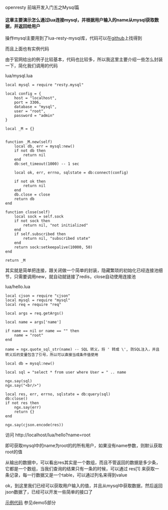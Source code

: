 openresty 前端开发入门五之Mysql篇

#### 这章主要演示怎么通过lua连接mysql，并根据用户输入的name从mysql获取数据，并返回给用户

操作mysql主要用到了lua-resty-mysql库，代码可以在[github](https://github.com/openresty/lua-resty-mysql)上找得到

而且上面也有实例代码

由于官网给出的例子比较基本，代码也比较多，所以我这里主要介绍一些怎么封装一下，简化我们调用的代码

lua/mysql.lua
```
local mysql = require "resty.mysql"

local config = {
    host = "localhost",
    port = 3306,
    database = "mysql",
    user = "root",
    password = "admin"
}

local _M = {}


function _M.new(self)
    local db, err = mysql:new()
    if not db then
        return nil
    end
    db:set_timeout(1000) -- 1 sec

    local ok, err, errno, sqlstate = db:connect(config)

    if not ok then
        return nil
    end
    db.close = close
    return db
end

function close(self)
	local sock = self.sock
    if not sock then
        return nil, "not initialized"
    end
    if self.subscribed then
        return nil, "subscribed state"
    end
    return sock:setkeepalive(10000, 50)
end

return _M
```

其实就是简单把连接，跟关闭做一个简单的封装，隐藏繁琐的初始化已经连接池细节，只需要调用new，就自动就链接了redis，close自动使用连接池

lua/hello.lua
```
local cjson = require "cjson"
local mysql = require "mysql"
local req = require "req"

local args = req.getArgs()

local name = args['name']

if name == nil or name == "" then
	name = "root"	
end

name = ngx.quote_sql_str(name) -- SQL 转义，将 ' 转成 \', 防SQL注入，并且转义后的变量包含了引号，所以可以直接当成条件值使用

local db = mysql:new()

local sql = "select * from user where User = " .. name

ngx.say(sql)
ngx.say("<br/>")

local res, err, errno, sqlstate = db:query(sql)
db:close()
if not res then
	ngx.say(err)
    return {}
end

ngx.say(cjson.encode(res))

```

访问
http://localhost/lua/hello?name=root

即可获取mysql中的name为root的的所有用户，如果没有name参数，则默认获取root的值

从输出的数据中，可以看出res其实是一个数组，而且不管返回的数据是多少条，它都是一个数组，当我们查询的结果只有一条的时候，可以通过 res[1] 来获取一条记录，每一行数据又是一个table，可以通过列名来得到value

ok，到这里我们已经可以获取用户输入的值，并且从mysql中获取数据，然后返回json数据了，已经可以开发一些简单的接口了

[示例代码](https://github.com/362228416/openresty-web-dev) 参见demo5部分